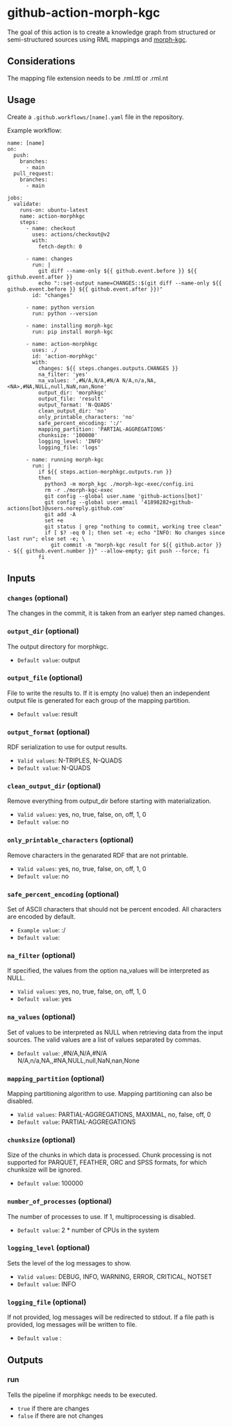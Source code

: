 # github-action-morph-kgc
The goal of this action is to create a knowledge graph from structured or semi-structured sources using RML mappings and [morph-kgc](https://github.com/oeg-upm/morph-kgc).
## Considerations
The mapping file extension needs to be .rml.ttl or .rml.nt
## Usage
Create a `.github.workflows/[name].yaml` file in the repository. 

Example workflow:
```
name: [name]
on:   
  push:
    branches:    
      - main
  pull_request:
    branches:    
      - main

jobs:    
  validate:
    runs-on: ubuntu-latest
    name: action-morphkgc
    steps:
      - name: checkout
        uses: actions/checkout@v2
        with:
          fetch-depth: 0

      - name: changes
        run: |
          git diff --name-only ${{ github.event.before }} ${{ github.event.after }}
          echo "::set-output name=CHANGES::$(git diff --name-only ${{ github.event.before }} ${{ github.event.after }})"
        id: "changes"

      - name: python version
        run: python --version

      - name: installing morph-kgc
        run: pip install morph-kgc

      - name: action-morphkgc
        uses: ./
        id: 'action-morphkgc'
        with:
          changes: ${{ steps.changes.outputs.CHANGES }}
          na_filter: 'yes'
          na_values: ',#N/A,N/A,#N/A N/A,n/a,NA,<NA>,#NA,NULL,null,NaN,nan,None'
          output_dir: 'morphkgc'
          output_file: 'result'
          output_format: 'N-QUADS'
          clean_output_dir: 'no'
          only_printable_characters: 'no'
          safe_percent_encoding: ':/'
          mapping_partition: 'PARTIAL-AGGREGATIONS'
          chunksize: '100000'
          logging_level: 'INFO'
          logging_file: 'logs'

      - name: running morph-kgc
        run: |
          if ${{ steps.action-morphkgc.outputs.run }}
          then
            python3 -m morph_kgc ./morph-kgc-exec/config.ini
            rm -r ./morph-kgc-exec
            git config --global user.name 'github-actions[bot]'
            git config --global user.email '41898282+github-actions[bot]@users.noreply.github.com'
            git add -A
            set +e
            git status | grep "nothing to commit, working tree clean"
            if [ $? -eq 0 ]; then set -e; echo "INFO: No changes since last run"; else set -e; \
              git commit -m "morph-kgc result for ${{ github.actor }} - ${{ github.event.number }}" --allow-empty; git push --force; fi
          fi

```
## Inputs
### `changes` (optional)
The changes in the commit, it is taken from an earlyer step named changes.
### `output_dir` (optional)
The output directory for morphkgc.
- `Default value`: output
### `output_file`  (optional)
File to write the results to. If it is empty (no value) then an independent output file is generated for each group of the mapping partition.

- `Default value`: result
### `output_format` (optional)
RDF serialization to use for output results.

- `Valid values`: N-TRIPLES, N-QUADS
- `Default value`: N-QUADS
### `clean_output_dir` (optional)
Remove everything from output_dir before starting with materialization.

- `Valid values`: yes, no, true, false, on, off, 1, 0
- `Default value`: no
### `only_printable_characters` (optional)
Remove characters in the genarated RDF that are not printable.

- `Valid values`: yes, no, true, false, on, off, 1, 0
- `Default value`: no
### `safe_percent_encoding` (optional)
Set of ASCII characters that should not be percent encoded. All characters are encoded by default.

- `Example value`: :/
- `Default value`:
### `na_filter` (optional)
If specified, the values from the option na_values will be interpreted as NULL.

- `Valid values`: yes, no, true, false, on, off, 1, 0
- `Default value`: yes
### `na_values` (optional)
Set of values to be interpreted as NULL when retrieving data from the input sources. The valid values are a list of values separated by commas.

- `Default value`: ,#N/A,N/A,#N/A N/A,n/a,NA,<NA>,#NA,NULL,null,NaN,nan,None
### `mapping_partition` (optional)
Mapping partitioning algorithm to use. Mapping partitioning can also be disabled.

- `Valid values`: PARTIAL-AGGREGATIONS, MAXIMAL, no, false, off, 0
- `Default value`: PARTIAL-AGGREGATIONS
### `chunksize` (optional)
Size of the chunks in which data is processed. Chunk processing is not supported for PARQUET, FEATHER, ORC and SPSS formats, for which chunksize will be ignored.

- `Default value`: 100000
### `number_of_processes` (optional)
The number of processes to use. If 1, multiprocessing is disabled.

- `Default value`: 2 * number of CPUs in the system
### `logging_level` (optional)
Sets the level of the log messages to show.

- `Valid values`: DEBUG, INFO, WARNING, ERROR, CRITICAL, NOTSET
- `Default value`: INFO
### `logging_file` (optional)
If not provided, log messages will be redirected to stdout. If a file path is provided, log messages will be written to file.

- `Default value`   :
## Outputs
### run
Tells the pipeline if morphkgc needs to be executed.
- `true` if there are changes
- `false` if there are not changes
